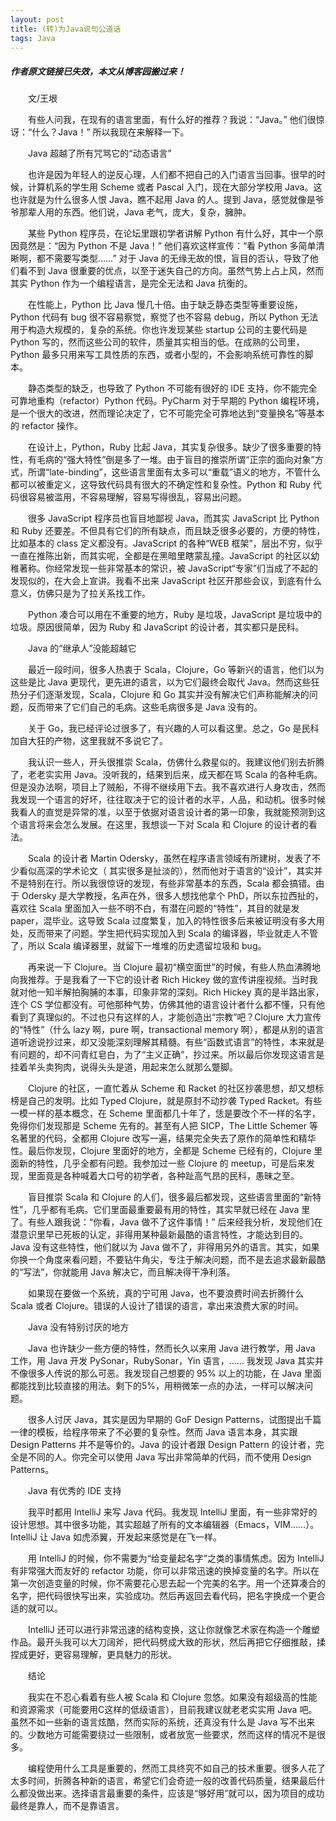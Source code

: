 ```yaml
---
layout: post
title: (转)为Java说句公道话
tags: Java
---
```

##### 作者原文链接已失效，本文从博客园搬过来！

　　文/王垠

　　有些人问我，在现有的语言里面，有什么好的推荐？我说：“Java。” 他们很惊讶：“什么？Java！” 所以我现在来解释一下。

　　Java 超越了所有咒骂它的“动态语言”

　　也许是因为年轻人的逆反心理，人们都不把自己的入门语言当回事。很早的时候，计算机系的学生用 Scheme 或者 Pascal 入门，现在大部分学校用 Java。这也许就是为什么很多人恨 Java，瞧不起用 Java 的人。提到 Java，感觉就像是爷爷那辈人用的东西。他们说，Java 老气，庞大，复杂，臃肿。

　　某些 Python 程序员，在论坛里跟初学者讲解 Python 有什么好，其中一个原因竟然是：“因为 Python 不是 Java！” 他们喜欢这样宣传：“看 Python 多简单清晰啊，都不需要写类型……” 对于 Java 的无缘无故的恨，盲目的否认，导致了他们看不到 Java 很重要的优点，以至于迷失自己的方向。虽然气势上占上风，然而其实 Python 作为一个编程语言，是完全无法和 Java 抗衡的。

　　在性能上，Python 比 Java 慢几十倍。由于缺乏静态类型等重要设施，Python 代码有 bug 很不容易察觉，察觉了也不容易 debug，所以 Python 无法用于构造大规模的，复杂的系统。你也许发现某些 startup 公司的主要代码是 Python 写的，然而这些公司的软件，质量其实相当的低。在成熟的公司里，Python 最多只用来写工具性质的东西，或者小型的，不会影响系统可靠性的脚本。

　　静态类型的缺乏，也导致了 Python 不可能有很好的 IDE 支持，你不能完全可靠地重构（refactor）Python 代码。PyCharm 对于早期的 Python 编程环境，是一个很大的改进，然而理论决定了，它不可能完全可靠地达到“变量换名”等基本的 refactor 操作。

　　在设计上，Python，Ruby 比起 Java，其实复杂很多。缺少了很多重要的特性，有毛病的“强大特性”倒是多了一堆。由于盲目的推崇所谓“正宗的面向对象”方式，所谓“late-binding”，这些语言里面有太多可以“重载”语义的地方，不管什么都可以被重定义，这导致代码具有很大的不确定性和复杂性。Python 和 Ruby 代码很容易被滥用，不容易理解，容易写得很乱，容易出问题。

　　很多 JavaScript 程序员也盲目地鄙视 Java，而其实 JavaScript 比 Python 和 Ruby 还要差。不但具有它们的所有缺点，而且缺乏很多必要的，方便的特性，比如基本的 class 定义都没有。JavaScript 的各种“WEB 框架”，层出不穷，似乎一直在推陈出新，而其实呢，全都是在黑暗里瞎蒙乱撞。JavaScript 的社区以幼稚著称。你经常发现一些非常基本的常识，被 JavaScript“专家”们当成了不起的发现似的，在大会上宣讲。我看不出来 JavaScript 社区开那些会议，到底有什么意义，仿佛只是为了拉关系找工作。

　　Python 凑合可以用在不重要的地方，Ruby 是垃圾，JavaScript 是垃圾中的垃圾。原因很简单，因为 Ruby 和 JavaScript 的设计者，其实都只是民科。

　　Java 的“继承人”没能超越它

　　最近一段时间，很多人热衷于 Scala，Clojure，Go 等新兴的语言，他们以为这些是比 Java 更现代，更先进的语言，以为它们最终会取代 Java。然而这些狂热分子们逐渐发现，Scala，Clojure 和 Go 其实并没有解决它们声称能解决的问题，反而带来了它们自己的毛病。这些毛病很多是 Java 没有的。

　　关于 Go，我已经评论过很多了，有兴趣的人可以看这里。总之，Go 是民科加自大狂的产物，这里我就不多说它了。

　　我认识一些人，开头很推崇 Scala，仿佛什么救星似的。我建议他们别去折腾了，老老实实用 Java。没听我的，结果到后来，成天都在骂 Scala 的各种毛病。但是没办法啊，项目上了贼船，不得不继续用下去。我不喜欢进行人身攻击，然而我发现一个语言的好坏，往往取决于它的设计者的水平，人品，和动机。很多时候我看人的直觉是异常的准，以至于依据对语言设计者的第一印象，我就能预测到这个语言将来会怎么发展。在这里，我想谈一下对 Scala 和 Clojure 的设计者的看法。

　　Scala 的设计者 Martin Odersky，虽然在程序语言领域有所建树，发表了不少看似高深的学术论文（ 其实很多是扯淡的），然而他对于语言的“设计”，其实并不是特别在行。所以我很惊讶的发现，有些非常基本的东西，Scala 都会搞错。由于 Odersky 是大学教授，名声在外，很多人想找他拿个 PhD，所以东拉西扯的，喜欢往 Scala 里面加入一些不明不白，有潜在问题的“特性”，其目的就是发 paper，混毕业。这导致 Scala 过度繁复，加入的特性很多后来被证明没有多大用处，反而带来了问题。学生把代码实现加入到 Scala 的编译器，毕业就走人不管了，所以 Scala 编译器里，就留下一堆堆的历史遗留垃圾和 bug。

　　再来说一下 Clojure。当 Clojure 最初“横空面世”的时候，有些人热血沸腾地向我推荐。于是我看了一下它的设计者 Rich Hickey 做的宣传讲座视频。当时我就对他一知半解拍胸脯的本事，印象非常的深刻。Rich Hickey 真的是半路出家，连个 CS 学位都没有。可他那种气势，仿佛其他的语言设计者什么都不懂，只有他看到了真理似的。不过也只有这样的人，才能创造出“宗教”吧？Clojure 大力宣传的“特性”（什么 lazy 啊，pure 啊，transactional memory 啊），都是从别的语言道听途说抄过来，却又没能深刻理解其精髓。有些“函数式语言”的特性，本来就是有问题的，却不问青红皂白，为了“主义正确”，抄过来。所以最后你发现这语言是挂着羊头卖狗肉，说得头头是道，用起来怎么就那么蹩脚。

　　Clojure 的社区，一直忙着从 Scheme 和 Racket 的社区抄袭思想，却又想标榜是自己的发明。比如 Typed Clojure，就是原封不动抄袭 Typed Racket。有些一模一样的基本概念，在 Scheme 里面都几十年了，恁是要改个不一样的名字，免得你们发现那是 Scheme 先有的。甚至有人把 SICP，The Little Schemer 等名著里的代码，全都用 Clojure 改写一遍，结果完全失去了原作的简单性和精华性。最后你发现，Clojure 里面好的地方，全都是 Scheme 已经有的，Clojure 里面新的特性，几乎全都有问题。我参加过一些 Clojure 的 meetup，可是后来发现，里面竟是各种喊着大口号的初学者，各种趾高气昂的民科，愚昧之至。

　　盲目推崇 Scala 和 Clojure 的人们，很多最后都发现，这些语言里面的“新特性”，几乎都有毛病。它们里面最重要最有用的特性，其实早就已经在 Java 里了。有些人跟我说：“你看，Java 做不了这件事情！” 后来经我分析，发现他们在潜意识里早已死板的认定，非得用某种最新最酷的语言特性，才能达到目的。Java 没有这些特性，他们就以为 Java 做不了，非得用另外的语言。其实，如果你换一个角度来看问题，不要钻牛角尖，专注于解决问题，而不是去追求最新最酷的“写法”，你就能用 Java 解决它，而且解决得干净利落。

　　如果现在要做一个系统，真的宁可用 Java，也不要浪费时间去折腾什么 Scala 或者 Clojure。错误的人设计了错误的语言，拿出来浪费大家的时间。

　　Java 没有特别讨厌的地方

　　Java 也许缺少一些方便的特性，然而长久以来用 Java 进行教学，用 Java 工作，用 Java 开发 PySonar，RubySonar，Yin 语言，…… 我发现 Java 其实并不像很多人传说的那么可恶。我发现自己想要的 95% 以上的功能，在 Java 里面都能找到比较直接的用法。剩下的5%，用稍微笨一点的办法，一样可以解决问题。

　　很多人讨厌 Java，其实是因为早期的 GoF Design Patterns，试图提出千篇一律的模板，给程序带来了不必要的复杂性。然而 Java 语言本身，其实跟 Design Patterns 并不是等价的。Java 的设计者跟 Design Pattern 的设计者，完全是不同的人。你完全可以使用 Java 写出非常简单的代码，而不使用 Design Patterns。

　　Java 有优秀的 IDE 支持

　　我平时都用 IntelliJ 来写 Java 代码。我发现 IntelliJ 里面，有一些非常好的设计思想。其中很多功能，其实超越了所有的文本编辑器（Emacs，VIM……）。IntelliJ 让 Java 如虎添翼，开发起来感觉是在飞一样。

　　用 IntelliJ 的时候，你不需要为“给变量起名字”之类的事情焦虑。因为 IntelliJ 有非常强大而友好的 refactor 功能，你可以非常迅速的换掉变量的名字。所以在第一次创造变量的时候，你不需要花心思去起一个完美的名字。用一个还算凑合的名字，把代码很快写出来，实验成功。然后再返回去看代码，把名字换成一个更合适的就可以。

　　IntelliJ 还可以进行非常迅速的结构变换，这让你就像艺术家在构造一个雕塑作品。最开头我可以大刀阔斧，把代码劈成大致的形状，然后再把它仔细推敲，揉捏成更好，更容易理解，更具魅力的形状。

　　结论

　　我实在不忍心看着有些人被 Scala 和 Clojure 忽悠。如果没有超级高的性能和资源需求（可能要用C这样的低级语言），目前我建议就老老实实用 Java 吧。虽然不如一些新的语言炫酷，然而实际的系统，还真没有什么是 Java 写不出来的。少数地方可能需要绕过一些限制，或者放宽一些要求，然而这样的情况不是很多。

　　编程使用什么工具是重要的，然而工具终究不如自己的技术重要。很多人花了太多时间，折腾各种新的语言，希望它们会奇迹一般的改善代码质量，结果最后什么都没做出来。选择语言最重要的条件，应该是“够好用”就可以，因为项目的成功最终是靠人，而不是靠语言。